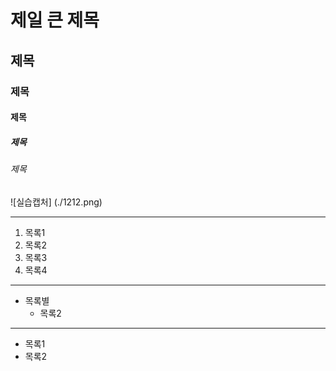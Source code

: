 # 제일 큰 제목
## 제목
### 제목
#### 제목
##### 제목
###### 제목

![실습캡처] (./1212.png)

* * *

1. 목록1
2. 목록2
4. 목록3
5. 목록4

***

* 목록별
  * 목록2

- - -
 
- 목록1
 - 목록2

